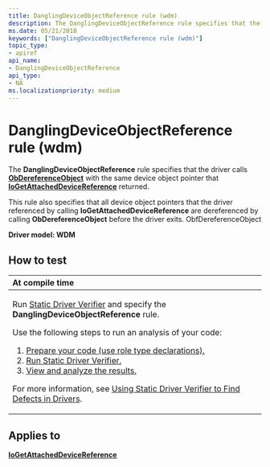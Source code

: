```yaml
---
title: DanglingDeviceObjectReference rule (wdm)
description: The DanglingDeviceObjectReference rule specifies that the driver calls ObDereferenceObject with the same device object pointer that IoGetAttachedDeviceReference returned.
ms.date: 05/21/2018
keywords: ["DanglingDeviceObjectReference rule (wdm)"]
topic_type:
- apiref
api_name:
- DanglingDeviceObjectReference
api_type:
- NA
ms.localizationpriority: medium
---
```


# DanglingDeviceObjectReference rule (wdm)


The **DanglingDeviceObjectReference** rule specifies that the driver calls [**ObDereferenceObject**](/windows-hardware/drivers/ddi/wdm/nf-wdm-obdereferenceobject) with the same device object pointer that [**IoGetAttachedDeviceReference**](/windows-hardware/drivers/ddi/ntifs/nf-ntifs-iogetattacheddevicereference) returned.

This rule also specifies that all device object pointers that the driver referenced by calling **IoGetAttachedDeviceReference** are dereferenced by calling **ObDereferenceObject** before the driver exits. ObfDereferenceObject

**Driver model: WDM**

How to test
-----------

<table>
<colgroup>
<col width="100%" />
</colgroup>
<thead>
<tr class="header">
<th align="left">At compile time</th>
</tr>
</thead>
<tbody>
<tr class="odd">
<td align="left"><p>Run <a href="/windows-hardware/drivers/devtest/static-driver-verifier" data-raw-source="[Static Driver Verifier](./static-driver-verifier.md)">Static Driver Verifier</a> and specify the <strong>DanglingDeviceObjectReference</strong> rule.</p>
Use the following steps to run an analysis of your code:
<ol>
<li><a href="/windows-hardware/drivers/devtest/using-static-driver-verifier-to-find-defects-in-drivers#preparing-your-source-code" data-raw-source="[Prepare your code (use role type declarations).](./using-static-driver-verifier-to-find-defects-in-drivers.md#preparing-your-source-code)">Prepare your code (use role type declarations).</a></li>
<li><a href="/windows-hardware/drivers/devtest/using-static-driver-verifier-to-find-defects-in-drivers#running-static-driver-verifier" data-raw-source="[Run Static Driver Verifier.](./using-static-driver-verifier-to-find-defects-in-drivers.md#running-static-driver-verifier)">Run Static Driver Verifier.</a></li>
<li><a href="/windows-hardware/drivers/devtest/using-static-driver-verifier-to-find-defects-in-drivers#viewing-and-analyzing-the-results" data-raw-source="[View and analyze the results.](./using-static-driver-verifier-to-find-defects-in-drivers.md#viewing-and-analyzing-the-results)">View and analyze the results.</a></li>
</ol>
<p>For more information, see <a href="/windows-hardware/drivers/devtest/using-static-driver-verifier-to-find-defects-in-drivers" data-raw-source="[Using Static Driver Verifier to Find Defects in Drivers](./using-static-driver-verifier-to-find-defects-in-drivers.md)">Using Static Driver Verifier to Find Defects in Drivers</a>.</p></td>
</tr>
</tbody>
</table>

Applies to
----------

[**IoGetAttachedDeviceReference**](/windows-hardware/drivers/ddi/ntifs/nf-ntifs-iogetattacheddevicereference)
